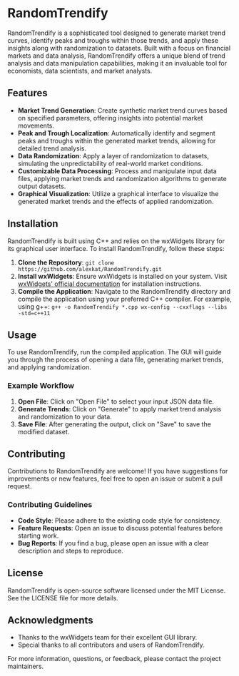 # RandomTrendify

RandomTrendify is a sophisticated tool designed to generate market trend curves, identify peaks and troughs within those trends, and apply these insights along with randomization to datasets. Built with a focus on financial markets and data analysis, RandomTrendify offers a unique blend of trend analysis and data manipulation capabilities, making it an invaluable tool for economists, data scientists, and market analysts.

## Features

- **Market Trend Generation**: Create synthetic market trend curves based on specified parameters, offering insights into potential market movements.
- **Peak and Trough Localization**: Automatically identify and segment peaks and troughs within the generated market trends, allowing for detailed trend analysis.
- **Data Randomization**: Apply a layer of randomization to datasets, simulating the unpredictability of real-world market conditions.
- **Customizable Data Processing**: Process and manipulate input data files, applying market trends and randomization algorithms to generate output datasets.
- **Graphical Visualization**: Utilize a graphical interface to visualize the generated market trends and the effects of applied randomization.

## Installation

RandomTrendify is built using C++ and relies on the wxWidgets library for its graphical user interface. To install RandomTrendify, follow these steps:

1. **Clone the Repository**: ```git clone https://github.com/alexkat/RandomTrendify.git```
2. **Install wxWidgets**:
Ensure wxWidgets is installed on your system. Visit [wxWidgets' official documentation](https://docs.wxwidgets.org/) for installation instructions.
3. **Compile the Application**:
Navigate to the RandomTrendify directory and compile the application using your preferred C++ compiler. For example, using g++:
    ```g++ -o RandomTrendify *.cpp wx-config --cxxflags --libs -std=c++11```

## Usage

To use RandomTrendify, run the compiled application. The GUI will guide you through the process of opening a data file, generating market trends, and applying randomization.

### Example Workflow

1. **Open File**: Click on "Open File" to select your input JSON data file.
2. **Generate Trends**: Click on "Generate" to apply market trend analysis and randomization to your data.
3. **Save File**: After generating the output, click on "Save" to save the modified dataset.

## Contributing

Contributions to RandomTrendify are welcome! If you have suggestions for improvements or new features, feel free to open an issue or submit a pull request.

### Contributing Guidelines

- **Code Style**: Please adhere to the existing code style for consistency.
- **Feature Requests**: Open an issue to discuss potential features before starting work.
- **Bug Reports**: If you find a bug, please open an issue with a clear description and steps to reproduce.

## License

RandomTrendify is open-source software licensed under the MIT License. See the LICENSE file for more details.

## Acknowledgments

- Thanks to the wxWidgets team for their excellent GUI library.
- Special thanks to all contributors and users of RandomTrendify.

For more information, questions, or feedback, please contact the project maintainers.

